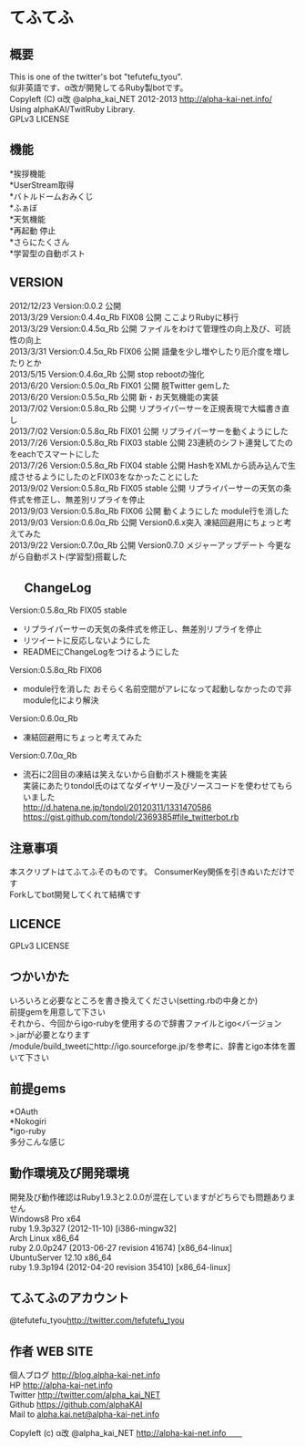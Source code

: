 てふてふ
==================
  
  
概要
------------------
This is one of the twitter's bot "tefutefu_tyou".  
似非英語です、α改が開発してるRuby製botです。  
Copyleft (C) α改 @alpha_kai_NET 2012-2013 http://alpha-kai-net.info/  
Using alphaKAI/TwitRuby Library.  
GPLv3 LICENSE  
  
  
機能
-----------------
*挨拶機能  
*UserStream取得  
*バトルドームおみくじ  
*ふぁぼ  
*天気機能  
*再起動 停止  
*さらにたくさん  
*学習型の自動ポスト  
  
  
VERSION
-----------------
2012/12/23  Version:0.0.2                  公開  
2013/3/29   Version:0.4.4α_Rb FIX08        公開 ここよりRubyに移行  
2013/3/29   Version:0.4.5α_Rb              公開 ファイルをわけて管理性の向上及び、可読性の向上  
2013/3/31   Version:0.4.5α_Rb FIX06        公開 語彙を少し増やしたり厄介度を増したりとか  
2013/5/15   Version:0.4.6α_Rb              公開 stop rebootの強化  
2013/6/20   Version:0.5.0α_Rb FIX01        公開 脱Twitter gemした  
2013/6/20   Version:0.5.5α_Rb              公開 新・お天気機能の実装  
2013/7/02   Version:0.5.8α_Rb              公開 リプライパーサーを正規表現で大幅書き直し  
2013/7/02   Version:0.5.8α_Rb FIX01        公開 リプライパーサーを動くようにした  
2013/7/26   Version:0.5.8α_Rb FIX03 stable 公開 23連続のシフト連発してたのをeachでスマートにした  
2013/7/26   Version:0.5.8α_Rb FIX04 stable 公開 HashをXMLから読み込んで生成させるようにしたのとFIX03をなかったことにした  
2013/9/02   Version:0.5.8α_Rb FIX05 stable 公開 リプライパーサーの天気の条件式を修正し、無差別リプライを停止  
2013/9/03   Version:0.5.8α_Rb FIX06        公開 動くようにした module行を消した  
2013/9/03   Version:0.6.0α_Rb              公開 Version0.6.x突入 凍結回避用にちょっと考えてみた  
2013/9/22   Version:0.7.0α_Rb              公開 Version0.7.0 メジャーアップデート 今更ながら自動ポスト(学習型)搭載した  
  
　 
ChangeLog
-----------------
Version:0.5.8α_Rb FIX05 stable  
* リプライパーサーの天気の条件式を修正し、無差別リプライを停止  
* リツイートに反応しないようにした  
* READMEにChangeLogをつけるようにした  
  
Version:0.5.8α_Rb FIX06  
* module行を消した おそらく名前空間がアレになって起動しなかったので非module化により解決
  
Version:0.6.0α_Rb  
* 凍結回避用にちょっと考えてみた  
  
Version:0.7.0α_Rb  
* 流石に2回目の凍結は笑えないから自動ポスト機能を実装  
実装にあたりtondol氏のはてなダイヤリー及びソースコードを使わせてもらいました  
http://d.hatena.ne.jp/tondol/20120311/1331470586  
https://gist.github.com/tondol/2369385#file_twitterbot.rb  
  
  
注意事項
-----------------
本スクリプトはてふてふそのものです。
ConsumerKey関係を引きぬいただけです  
Forkしてbot開発してくれて結構です  
  
  
LICENCE
-----------------
GPLv3 LICENSE  
  
  
つかいかた
-------------------
いろいろと必要なところを書き換えてください(setting.rbの中身とか)  
前提gemを用意して下さい  
それから、今回からigo-rubyを使用するので辞書ファイルとigo<バージョン>.jarが必要となります  
/module/build_tweetにhttp://igo.sourceforge.jp/を参考に、辞書とigo本体を置いて下さい  
  

前提gems
--------------------
*OAuth  
*Nokogiri  
*igo-ruby  
多分こんな感じ  
  

動作環境及び開発環境
--------------------
開発及び動作確認はRuby1.9.3と2.0.0が混在していますがどちらでも問題ありません  
Windows8 Pro x64  
ruby 1.9.3p327 (2012-11-10) [i386-mingw32]  
Arch Linux x86_64  
ruby 2.0.0p247 (2013-06-27 revision 41674) [x86_64-linux]  
UbuntuServer 12.10 x86_64  
ruby 1.9.3p194 (2012-04-20 revision 35410) [x86_64-linux]  
  
てふてふのアカウント
--------------------
@tefutefu_tyou<http://twitter.com/tefutefu_tyou>  
  
  
作者 WEB SITE
-------------------
個人ブログ <http://blog.alpha-kai-net.info>  
HP <http://alpha-kai-net.info>  
Twitter <http://twitter.com/alpha_kai_NET>  
Github <https://github.com/alphaKAI>  
Mail to <alpha.kai.net@alpha-kai-net.info>
  
  
Copyleft (c) α改 @alpha_kai_NET http://alpha-kai-net.info　　
